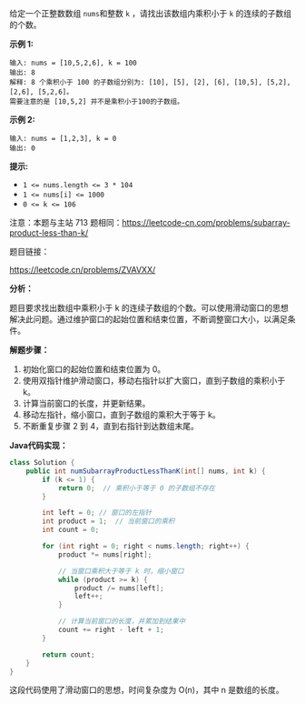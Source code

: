 给定一个正整数数组 `nums`和整数 `k` ，请找出该数组内乘积小于 `k` 的连续的子数组的个数。

 

**示例 1:**

```
输入: nums = [10,5,2,6], k = 100
输出: 8
解释: 8 个乘积小于 100 的子数组分别为: [10], [5], [2], [6], [10,5], [5,2], [2,6], [5,2,6]。
需要注意的是 [10,5,2] 并不是乘积小于100的子数组。
```

**示例 2:**

```
输入: nums = [1,2,3], k = 0
输出: 0
```

 

**提示:** 

- `1 <= nums.length <= 3 * 104`
- `1 <= nums[i] <= 1000`
- `0 <= k <= 106`

 

注意：本题与主站 713 题相同：<https://leetcode-cn.com/problems/subarray-product-less-than-k/> 



题目链接：

https://leetcode.cn/problems/ZVAVXX/





**分析：**

题目要求找出数组中乘积小于 k 的连续子数组的个数。可以使用滑动窗口的思想解决此问题。通过维护窗口的起始位置和结束位置，不断调整窗口大小，以满足条件。

**解题步骤：**

1. 初始化窗口的起始位置和结束位置为 0。
2. 使用双指针维护滑动窗口，移动右指针以扩大窗口，直到子数组的乘积小于 k。
3. 计算当前窗口的长度，并更新结果。
4. 移动左指针，缩小窗口，直到子数组的乘积大于等于 k。
5. 不断重复步骤 2 到 4，直到右指针到达数组末尾。

**Java代码实现：**

```java
class Solution {
    public int numSubarrayProductLessThanK(int[] nums, int k) {
        if (k <= 1) {
            return 0;  // 乘积小于等于 0 的子数组不存在
        }

        int left = 0; // 窗口的左指针
        int product = 1;  // 当前窗口的乘积
        int count = 0;

        for (int right = 0; right < nums.length; right++) {
            product *= nums[right];

            // 当窗口乘积大于等于 k 时，缩小窗口
            while (product >= k) {
                product /= nums[left];
                left++;
            }

            // 计算当前窗口的长度，并累加到结果中
            count += right - left + 1;
        }

        return count;
    }
}
```

这段代码使用了滑动窗口的思想，时间复杂度为 O(n)，其中 n 是数组的长度。